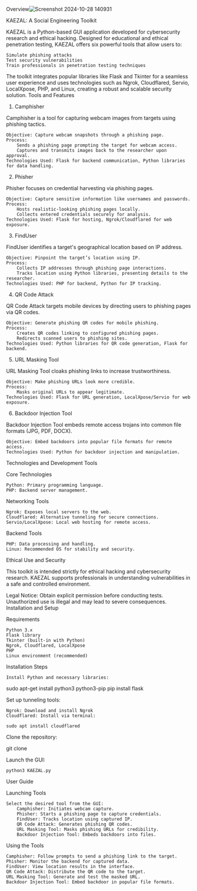 Overview![Screenshot 2024-10-28 140931](https://github.com/user-attachments/assets/4199ded4-c188-4ba4-92b6-374cc3fba1ca)

KAEZAL: A Social Engineering Toolkit

KAEZAL is a Python-based GUI application developed for cybersecurity research and ethical hacking. Designed for educational and ethical penetration testing, KAEZAL offers six powerful tools that allow users to:

    Simulate phishing attacks
    Test security vulnerabilities
    Train professionals in penetration testing techniques

The toolkit integrates popular libraries like Flask and Tkinter for a seamless user experience and uses technologies such as Ngrok, Cloudflared, Servio, LocalXpose, PHP, and Linux, creating a robust and scalable security solution.
Tools and Features
1. Camphisher

Camphisher is a tool for capturing webcam images from targets using phishing tactics.

    Objective: Capture webcam snapshots through a phishing page.
    Process:
        Sends a phishing page prompting the target for webcam access.
        Captures and transmits images back to the researcher upon approval.
    Technologies Used: Flask for backend communication, Python libraries for data handling.

2. Phisher

Phisher focuses on credential harvesting via phishing pages.

    Objective: Capture sensitive information like usernames and passwords.
    Process:
        Hosts realistic-looking phishing pages locally.
        Collects entered credentials securely for analysis.
    Technologies Used: Flask for hosting, Ngrok/Cloudflared for web exposure.

3. FindUser

FindUser identifies a target's geographical location based on IP address.

    Objective: Pinpoint the target’s location using IP.
    Process:
        Collects IP addresses through phishing page interactions.
        Tracks location using Python libraries, presenting details to the researcher.
    Technologies Used: PHP for backend, Python for IP tracking.

4. QR Code Attack

QR Code Attack targets mobile devices by directing users to phishing pages via QR codes.

    Objective: Generate phishing QR codes for mobile phishing.
    Process:
        Creates QR codes linking to configured phishing pages.
        Redirects scanned users to phishing sites.
    Technologies Used: Python libraries for QR code generation, Flask for backend.

5. URL Masking Tool

URL Masking Tool cloaks phishing links to increase trustworthiness.

    Objective: Make phishing URLs look more credible.
    Process:
        Masks original URLs to appear legitimate.
    Technologies Used: Flask for URL generation, LocalXpose/Servio for web exposure.

6. Backdoor Injection Tool

Backdoor Injection Tool embeds remote access trojans into common file formats (JPG, PDF, DOCX).

    Objective: Embed backdoors into popular file formats for remote access.
    Technologies Used: Python for backdoor injection and manipulation.

Technologies and Development Tools

Core Technologies

    Python: Primary programming language.
    PHP: Backend server management.

Networking Tools

    Ngrok: Exposes local servers to the web.
    Cloudflared: Alternative tunneling for secure connections.
    Servio/LocalXpose: Local web hosting for remote access.

Backend Tools

    PHP: Data processing and handling.
    Linux: Recommended OS for stability and security.

Ethical Use and Security

This toolkit is intended strictly for ethical hacking and cybersecurity research. KAEZAL supports professionals in understanding vulnerabilities in a safe and controlled environment.

Legal Notice: Obtain explicit permission before conducting tests. Unauthorized use is illegal and may lead to severe consequences.
Installation and Setup

Requirements

    Python 3.x
    Flask library
    Tkinter (built-in with Python)
    Ngrok, Cloudflared, LocalXpose
    PHP
    Linux environment (recommended)

Installation Steps

    Install Python and necessary libraries:

sudo apt-get install python3 python3-pip
pip install flask

Set up tunneling tools:

    Ngrok: Download and install Ngrok
    Cloudflared: Install via terminal:

    sudo apt install cloudflared

Clone the repository:

git clone <repository-url>

Launch the GUI:

    python3 KAEZAL.py

User Guide

Launching Tools

    Select the desired tool from the GUI:
        Camphisher: Initiates webcam capture.
        Phisher: Starts a phishing page to capture credentials.
        FindUser: Tracks location using captured IP.
        QR Code Attack: Generates phishing QR codes.
        URL Masking Tool: Masks phishing URLs for credibility.
        Backdoor Injection Tool: Embeds backdoors into files.

Using the Tools

    Camphisher: Follow prompts to send a phishing link to the target.
    Phisher: Monitor the backend for captured data.
    FindUser: View location results in the interface.
    QR Code Attack: Distribute the QR code to the target.
    URL Masking Tool: Generate and test the masked URL.
    Backdoor Injection Tool: Embed backdoor in popular file formats.
